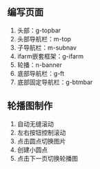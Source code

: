 ## 编写页面 ##
1. 头部：g-topbar
2. 头部导航栏：m-top
3. 子导航栏：m-subnav
4. ifarm嵌套框架：g-ifarm
5. 轮播：n-banner
6. 底部导航栏：g-ft
7. 底部固定导航栏：g-btmbar
## 轮播图制作 ##
   1.  自动无缝滚动
   2.  左右按钮控制滚动
   3.  点击圆点切换图片   
   4.  创建小圆点
   5.  点击下一页切换轮播图
